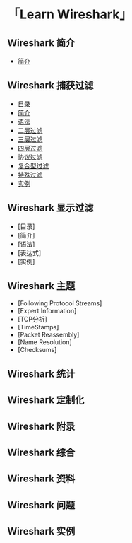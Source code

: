 # 「Learn Wireshark」

## Wireshark 简介
- [简介](https://github.com/7ace/learnwireshark/blob/main/md/Wireshark%20%E7%AE%80%E4%BB%8B/%E7%AE%80%E4%BB%8B.md)

## Wireshark 捕获过滤
- [目录](https://github.com/7ace/learnwireshark/blob/main/md/Wireshark%20%E6%8D%95%E8%8E%B7%E8%BF%87%E6%BB%A4/%E7%9B%AE%E5%BD%95.jpg)
- [简介](https://github.com/7ace/learnwireshark/blob/main/md/Wireshark%20%E6%8D%95%E8%8E%B7%E8%BF%87%E6%BB%A4/%E7%AE%80%E4%BB%8B.md)
- [语法](https://github.com/7ace/learnwireshark/blob/main/md/Wireshark%20%E6%8D%95%E8%8E%B7%E8%BF%87%E6%BB%A4/%E8%AF%AD%E6%B3%95.md)
- [二层过滤](https://github.com/7ace/learnwireshark/blob/main/md/Wireshark%20%E6%8D%95%E8%8E%B7%E8%BF%87%E6%BB%A4/%E4%BA%8C%E5%B1%82%E8%BF%87%E6%BB%A4.md)
- [三层过滤](https://github.com/7ace/learnwireshark/blob/main/md/Wireshark%20%E6%8D%95%E8%8E%B7%E8%BF%87%E6%BB%A4/%E4%B8%89%E5%B1%82%E8%BF%87%E6%BB%A4.md)
- [四层过滤](https://github.com/7ace/learnwireshark/blob/main/md/Wireshark%20%E6%8D%95%E8%8E%B7%E8%BF%87%E6%BB%A4/%E5%9B%9B%E5%B1%82%E8%BF%87%E6%BB%A4.md)
- [协议过滤](https://github.com/7ace/learnwireshark/blob/main/md/Wireshark%20%E6%8D%95%E8%8E%B7%E8%BF%87%E6%BB%A4/%E5%8D%8F%E8%AE%AE%E8%BF%87%E6%BB%A4.md)
- [复合型过滤](https://github.com/7ace/learnwireshark/blob/main/md/Wireshark%20%E6%8D%95%E8%8E%B7%E8%BF%87%E6%BB%A4/%E5%A4%8D%E5%90%88%E5%9E%8B%E8%BF%87%E6%BB%A4.md)
- [特殊过滤](https://github.com/7ace/learnwireshark/blob/main/md/Wireshark%20%E6%8D%95%E8%8E%B7%E8%BF%87%E6%BB%A4/%E7%89%B9%E6%AE%8A%E8%BF%87%E6%BB%A4.md)
- [实例](https://github.com/7ace/learnwireshark/blob/main/md/Wireshark%20%E6%8D%95%E8%8E%B7%E8%BF%87%E6%BB%A4/%E5%AE%9E%E4%BE%8B.md)

## Wireshark 显示过滤
- [目录]
- [简介]
- [语法]
- [表达式]
- [实例]

## Wireshark 主题
- [Following Protocol Streams]
- [Expert Information]
- [TCP分析]
- [TimeStamps]
- [Packet Reassembly]
- [Name Resolution]
- [Checksums]

## Wireshark 统计

## Wireshark 定制化

## Wireshark 附录

## Wireshark 综合

## Wireshark 资料

## Wireshark 问题

## Wireshark 实例


